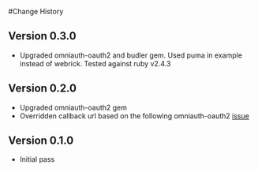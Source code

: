 #Change History

## Version 0.3.0
* Upgraded omniauth-oauth2 and budler gem. Used puma in example instead of webrick. Tested against ruby v2.4.3

## Version 0.2.0
* Upgraded omniauth-oauth2 gem
* Overridden callback url based on the following omniauth-oauth2 [issue](https://github.com/intridea/omniauth/blob/1cc1cf4b2821a7d2a4a376a5ca93c61b6bd8b5f1/lib/omniauth/strategy.rb#L432)

## Version 0.1.0
* Initial pass
